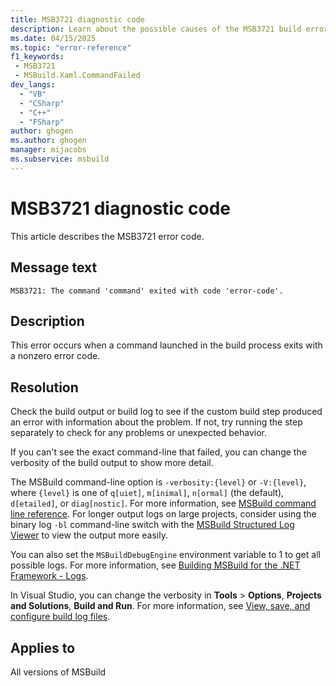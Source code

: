 ```yaml
---
title: MSB3721 diagnostic code
description: Learn about the possible causes of the MSB3721 build error and get troubleshooting tips.
ms.date: 04/15/2025
ms.topic: "error-reference"
f1_keywords:
 - MSB3721
 - MSBuild.Xaml.CommandFailed
dev_langs:
  - "VB"
  - "CSharp"
  - "C++"
  - "FSharp"
author: ghogen
ms.author: ghogen
manager: mijacobs
ms.subservice: msbuild
---
```

# MSB3721 diagnostic code

<!-- :::ErrorDefinitionDescription::: -->
<!-- :::editable-content name="introDescription"::: -->
This article describes the MSB3721 error code.
<!-- :::editable-content-end::: -->

## Message text

`MSB3721: The command 'command' exited with code 'error-code'.`

## Description

This error occurs when a command launched in the build process exits with a nonzero error code.

## Resolution

Check the build output or build log to see if the custom build step produced an error with information about the problem. If not, try running the step separately to check for any problems or unexpected behavior.

If you can't see the exact command-line that failed, you can change the verbosity of the build output to show more detail.

The MSBuild command-line option is `-verbosity:{level}` or `-V:{level}`, where `{level}` is one of `q[uiet]`, `m[inimal]`, `n[ormal]` (the default), `d[etailed]`, or `diag[nostic]`. For more information, see [MSBuild command line reference](../msbuild-command-line-reference.md). For longer output logs on large projects, consider using the binary log `-bl` command-line switch with the [MSBuild Structured Log Viewer](https://msbuildlog.com/) to view the output more easily.

You can also set the `MSBuildDebugEngine` environment variable to 1 to get all possible logs. For more information, see [Building MSBuild for the .NET Framework - Logs](https://github.com/dotnet/msbuild/blob/main/documentation/wiki/Building-Testing-and-Debugging-on-Full-Framework-MSBuild.md#logs).

In Visual Studio, you can change the verbosity in **Tools** > **Options**, **Projects and Solutions**, **Build and Run**. For more information, see [View, save, and configure build log files](../../ide/how-to-view-save-and-configure-build-log-files.md#specify-data-verbosity-for-build-logs).

## Applies to

All versions of MSBuild